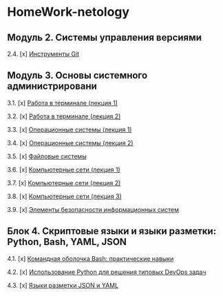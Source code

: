 # HomeWork-netology

## Модуль 2. Системы управления версиями


2.4. [x] [Инструменты Git](02-git-04-tools/README.md)
## Модуль 3. Основы системного администрировани

3.1. [x] [Работа в терминале (лекция 1)](03-sysadmin-01-terminal/README.md)  

3.2. [x] [Работа в терминале (лекция 2)](03-sysadmin-02-terminal/README.md)  

3.3. [х] [Операционные системы (лекция 1)](03-sysadmin-03-os/README.md)  

3.4. [х] [Операционные системы (лекция 2)](03-sysadmin-04-os/README.md)  

3.5. [х] [Файловые системы](03-sysadmin-05-fs/README.md)  

3.6. [x] [Компьютерные сети (лекция 1)](03-sysadmin-06-net/README.md)  

3.7. [х] [Компьютерные сети (лекция 2)](03-sysadmin-07-net/README.md)  

3.8. [х] [Компьютерные сети (лекция 3)](03-sysadmin-08-net/README.md)  


3.9. [х] [Элементы безопасности информационных систем](03-sysadmin-09-security/README.md)  

## Блок 4. Скриптовые языки и языки разметки: Python, Bash, YAML, JSON

4.1. [х] [Командная оболочка Bash: практические навыки](04-script-01-bash)  

4.2. [x] [Использование Python для решения типовых DevOps задач](04-script-02-py)  

4.3. [x] [Языки разметки JSON и YAML](04-script-03-yaml)  
